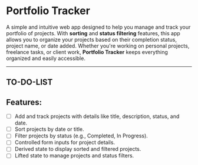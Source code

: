 # Portfolio Tracker

A simple and intuitive web app designed to help you manage and track your portfolio of projects. With **sorting** and **status filtering** features, this app allows you to organize your projects based on their completion status, project name, or date added. Whether you're working on personal projects, freelance tasks, or client work, **Portfolio Tracker** keeps everything organized and easily accessible.

---

## TO-DO-LIST

## Features:

- [ ] Add and track projects with details like title, description, status, and date.
- [ ] Sort projects by date or title.
- [ ] Filter projects by status (e.g., Completed, In Progress).
- [ ] Controlled form inputs for project details.
- [ ] Derived state to display sorted and filtered projects.
- [ ] Lifted state to manage projects and status filters.
